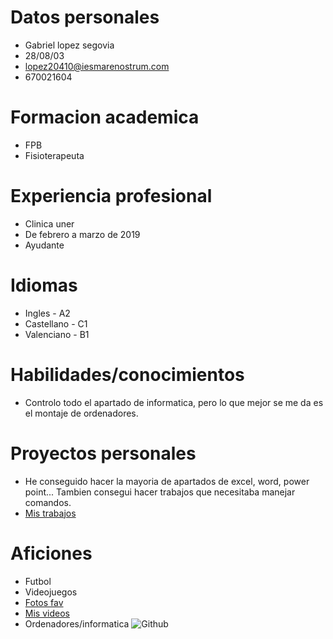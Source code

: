 # Datos personales
* Gabriel lopez segovia
* 28/08/03
* lopez20410@iesmarenostrum.com
* 670021604

# Formacion academica
* FPB
* Fisioterapeuta

# Experiencia profesional
* Clinica uner
* De febrero a marzo de 2019
* Ayudante

# Idiomas
* Ingles - A2
* Castellano - C1
* Valenciano - B1

# Habilidades/conocimientos
* Controlo todo el apartado de informatica, pero lo que mejor se me da es el montaje de ordenadores.

# Proyectos personales
* He conseguido hacer la mayoria de apartados de excel, word, power point... Tambien consegui hacer trabajos que necesitaba manejar comandos.
* [Mis trabajos](trabajos.md)
# Aficiones
* Futbol
* Videojuegos
* [Fotos fav](fotos)
* [Mis videos](videos.md)
* Ordenadores/informatica
![Github](https://empresas.blogthinkbig.com/wp-content/uploads/2019/11/Aprende-a-defenderte-de-los-ciberdelicuentes-con-estas-herramientas-de-seguridad-inform%C3%A1tica.jpg?fit=640%2C446)


